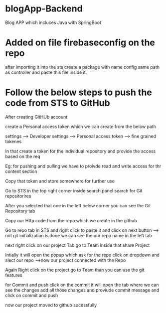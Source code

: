 # blogApp-Backend
Blog APP which incluces Java with SpringBoot 

# Added on file firebaseconfig on the repo
after importing it into the sts create a package with name config same path as controller and paste this file inside it.
# Follow the below steps to push the code from STS to GitHub

After creating GitHUb account

create a Personal access token which we can create from the below path

settings --> Developer settings --> Personal access token --> fine grained tokenes

In that create a token for the individual repository and provide the access based on the req

Eg: for pushing and pulling we have to proivde read and write access for thr content section 

Copy that token and store somewhere for further use

Go to STS in the top right corner inside search panel search for Git repositorires

After you selected that one in the left below corner you can see the Git Repository tab 

Copy our Http code from the repo which we create in the github

Go to repo tab in STS and right click to paste it and click on next button --> not git initialization is done we can see the our repo name in the left tab

next right click on our project Tab go to Team inside that share Project

Intially it will open the popup which ask for the repo click on dropdown and slect our repo -->now our project connected with the Repo

Again Right click on the project go to Team than you can use the git features

for Commit and push click on the commit it will open the tab where we can see the changes add all those changes and proviude commit message and click on commit and push

now our project moved to github sucessfully
